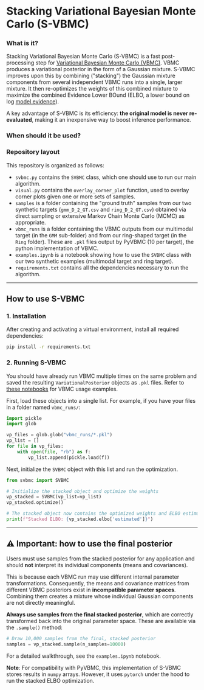 # Stacking Variational Bayesian Monte Carlo (S-VBMC)

### What is it?
Stacking Variational Bayesian Monte Carlo (S-VBMC) is a fast post-processing step for [Variational Bayesian Monte Carlo (VBMC)](https://github.com/acerbilab/pyvbmc). VBMC produces a variational posterior in the form of a Gaussian mixture. S-VBMC improves upon this by combining ("stacking") the Gaussian mixture components from several independent VBMC runs into a single, larger mixture. It then re-optimizes the weights of this combined mixture to maximize the combined Evidence Lower BOund (ELBO, a lower bound on log [model evidence](https://en.wikipedia.org/wiki/Marginal_likelihood)). 

A key advantage of S-VBMC is its efficiency: **the original model is never re-evaluated**, making it an inexpensive way to boost inference performance.

### When should it be used?



### Repository layout

This repository is organized as follows:

  - `svbmc.py` contains the `SVBMC` class, which one should use to run our main algorithm.
  - `visual.py` contains the `overlay_corner_plot` function, used to overlay corner plots given one or more sets of samples.
  - `samples` is a folder containing the "ground truth" samples from our two synthetic targets (`gmm_D_2_GT.csv` and `ring_D_2_GT.csv`) obtained via direct sampling or extensive Markov Chain Monte Carlo (MCMC) as appropriate.
  - `vbmc_runs` is a folder containing the VBMC outputs from our multimodal target (in the `GMM` sub-folder) and from our ring-shaped target (in the `Ring` folder). These are `.pkl` files output by PyVBMC (10 per target), the python implementation of VBMC.
  - `examples.ipynb` is a notebook showing how to use the `SVBMC` class with our two synthetic examples (multimodal target and ring target).
  - `requirements.txt` contains all the dependencies necessary to run the algorithm.

-----

## How to use S-VBMC

### 1\. Installation

After creating and activating a virtual environment, install all required dependencies:

```bash
pip install -r requirements.txt
```

### 2\. Running S-VBMC

You should have already run VBMC multiple times on the same problem and saved the resulting `VariationalPosterior` objects as `.pkl` files. Refer to [these notebooks](https://github.com/acerbilab/pyvbmc/tree/main/examples) for VBMC usage examples.

First, load these objects into a single list. For example, if you have your files in a folder named `vbmc_runs/`:

```python
import pickle
import glob

vp_files = glob.glob("vbmc_runs/*.pkl")
vp_list = []
for file in vp_files:
    with open(file, "rb") as f:
        vp_list.append(pickle.load(f))
```

Next, initialize the `SVBMC` object with this list and run the optimization.

```python
from svbmc import SVBMC

# Initialize the stacked object and optimize the weights
vp_stacked = SVBMC(vp_list=vp_list)
vp_stacked.optimize()

# The stacked object now contains the optimized weights and ELBO estimates
print(f"Stacked ELBO: {vp_stacked.elbo['estimated']}")
```

-----

## ⚠️ Important: how to use the final posterior

Users must use samples from the stacked posterior for any application and should **not** interpret its individual components (means and covariances).

This is because each VBMC run may use different internal parameter transformations. Consequently, the means and covariance matrices from different VBMC posteriors exist in **incompatible parameter spaces**. Combining them creates a mixture whose individual Gaussian components are not directly meaningful.

**Always use samples from the final stacked posterior**, which are correctly transformed back into the original parameter space. These are available via the `.sample()` method:

```python
# Draw 10,000 samples from the final, stacked posterior
samples = vp_stacked.sample(n_samples=10000)
```

For a detailed walkthrough, see the `examples.ipynb` notebook.

**Note**: For compatibility with PyVBMC, this implementation of S-VBMC stores results in `numpy` arrays. However, it uses `pytorch` under the hood to run the stacked ELBO optimization.




